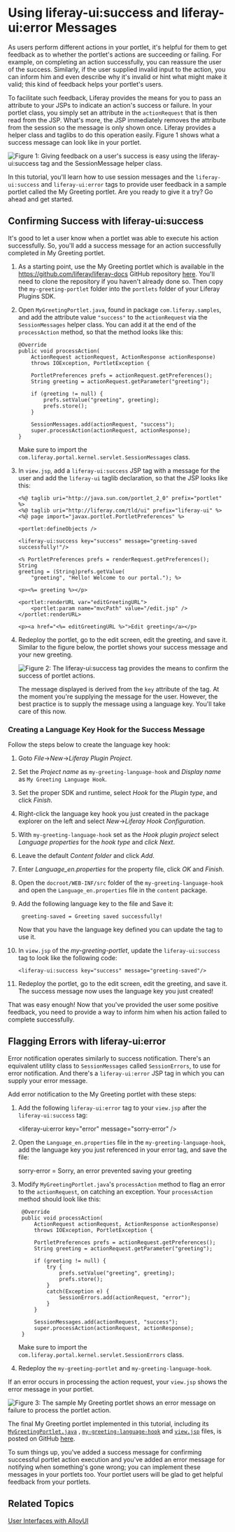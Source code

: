 # Using liferay-ui:success and liferay-ui:error Messages [](id=using-liferay-uisuccess-and-liferay-uierror-message)

As users perform different actions in your portlet, it's helpful for them to get
feedback as to whether the portlet's actions are succeeding or failing. For
example, on completing an action successfully, you can reassure the user of the
success. Similarly, if the user supplied invalid input to the action, you can
inform him and even describe why it's invalid or hint what might make it valid;
this kind of feedback helps your portlet's users.  

To facilitate such feedback, Liferay provides the means for you to pass an
attribute to your JSPs to indicate an action's success or failure. In your
portlet class, you simply set an attribute in the `actionRequest` that is then
read from the JSP. What's more, the JSP immediately removes the attribute from
the session so the message is only shown once. Liferay provides a helper class
and taglibs to do this operation easily. Figure 1 shows what a success message
can look like in your portlet. 

![Figure 1: Giving feedback on a user's success is easy using the `liferay-ui:success` tag and the `SessionMessage` helper class.](../../images/liferay-ui-success.png)

In this tutorial, you'll learn how to use session messages and the
`liferay-ui:success` and `liferay-ui:error` tags to provide user feedback in a
sample portlet called the My Greeting portlet. Are you ready to give it a try?
Go ahead and get started. 

## Confirming Success with liferay-ui:success [](id=confirming-success-with-liferay-uisuccess)

It's good to let a user know when a portlet was able to execute his action
successfully. So, you'll add a success message for an action successfully 
completed in My Greeting portlet. 

1.  As a starting point, use the My Greeting portlet which is available in the
<https://github.com/liferay/liferay-docs> 
GitHub repository 
[here](https://github.com/liferay/liferay-docs/tree/master/develop/tutorials/code/liferayui/success/begin/my-greeting-portlet).
You'll need to clone the repository if you haven't already done so. Then copy
the `my-greeting-portlet` folder into the `portlets` folder of your Liferay
Plugins SDK. 

2.  Open `MyGreetingPortlet.java`, found in package `com.liferay.samples`, and
add the attribute value `"success"` to the `actionRequest` via the
`SessionMessages` helper class. You can add it at the end of the `processAction`
method, so that the method looks like this: 

        @Override
        public void processAction(
            ActionRequest actionRequest, ActionResponse actionResponse)
            throws IOException, PortletException {

            PortletPreferences prefs = actionRequest.getPreferences();
            String greeting = actionRequest.getParameter("greeting");

            if (greeting != null) {
                prefs.setValue("greeting", greeting);
                prefs.store();
            }

            SessionMessages.add(actionRequest, "success");
            super.processAction(actionRequest, actionResponse);
        }

    Make sure to import the `com.liferay.portal.kernel.servlet.SessionMessages` 
    class. 

3.  In `view.jsp`, add a `liferay-ui:success` JSP tag with a message for the
user and add the `liferay-ui` taglib declaration, so that the JSP looks like
this: 

        <%@ taglib uri="http://java.sun.com/portlet_2_0" prefix="portlet" %> 
        <%@ taglib uri="http://liferay.com/tld/ui" prefix="liferay-ui" %> 
        <%@ page import="javax.portlet.PortletPreferences" %>

        <portlet:defineObjects />

        <liferay-ui:success key="success" message="greeting-saved successfully!"/>

        <% PortletPreferences prefs = renderRequest.getPreferences(); String
        greeting = (String)prefs.getValue(
            "greeting", "Hello! Welcome to our portal."); %>

        <p><%= greeting %></p>

        <portlet:renderURL var="editGreetingURL">
            <portlet:param name="mvcPath" value="/edit.jsp" />
        </portlet:renderURL>

        <p><a href="<%= editGreetingURL %>">Edit greeting</a></p>

4.  Redeploy the portlet, go to the edit screen, edit the
greeting, and save it. Similar to the figure below, the portlet shows your
success message and your new greeting.

    ![Figure 2: The `liferay-ui:success` tag provides the means to confirm the success of portlet actions.](../../images/success-saving-greeting.png)

    The message displayed is derived from the `key` attribute of the tag. At the
    moment you're supplying the message for the user. However, the best practice 
    is to supply the message using a language key. You'll take care of this now.

### Creating a Language Key Hook for the Success Message

Follow the steps below to create the language key hook:
    
1.  Goto *File*&rarr;*New*&rarr;*Liferay Plugin Project*.

2.  Set the *Project name* as `my-greeting-language-hook` and *Display name* as
`My Greeting Language Hook`.

3. Set the proper SDK and runtime, select *Hook* for the *Plugin type*, and
click *Finish*.

4. Right-click the language key hook you just created in the package explorer
on the left and select *New*&rarr;*Liferay Hook Configuration*.

5. With `my-greeting-language-hook` set as the *Hook plugin project* select
*Language properties* for the *hook type* and *click* *Next*.

6. Leave the default *Content folder* and click *Add*.

7. Enter *Language_en.properties* for the property file, click *OK* and
*Finish*.

8. Open the `docroot/WEB-INF/src` folder of the `my-greeting-language-hook` and
open the `Language_en.properties` file in the `content` package.

9. Add the following language key to the file and Save it:

        greeting-saved = Greeting saved successfully!

    Now that you have the language key defined you can update the tag to use it.     
    
10. In `view.jsp` of the *my-greeting-portlet*, update the `liferay-ui:success`
tag to look like the following code:

        <liferay-ui:success key="success" message="greeting-saved"/>
    
11. Redeploy the portlet, go to the edit screen, edit the greeting, and save it. 
The success message now uses the language key you just created! 
    
That was easy enough! Now that you've provided the user some positive feedback,
you need to provide a way to inform him when his action failed to complete
successfully. 

## Flagging Errors with liferay-ui:error [](id=flagging-errors-with-liferay-uierror)

Error notification operates similarly to success notification. There's an
equivalent utility class to `SessionMessages` called `SessionErrors`, to use for
error notification. And there's a `liferay-ui:error` JSP tag in which you can
supply your error message. 

Add error notification to the My Greeting portlet with these steps: 

1.  Add the following `liferay-ui:error` tag to your `view.jsp` after the
`liferay-ui:success` tag: 

    <liferay-ui:error key="error" message="sorry-error" />
    
2. Open the `Language_en.properties` file in the `my-greeting-language-hook`, 
add the language key you just referenced in your error tag, and save the file:

    sorry-error = Sorry, an error prevented saving your greeting
    
2. Modify `MyGreetingPortlet.java`'s `processAction` method to flag an error to
the `actionRequest`, on catching an exception. Your `processAction` method 
should look like this: 

        @Override
        public void processAction(
            ActionRequest actionRequest, ActionResponse actionResponse)
            throws IOException, PortletException {

            PortletPreferences prefs = actionRequest.getPreferences();
            String greeting = actionRequest.getParameter("greeting");

            if (greeting != null) {
                try {
                    prefs.setValue("greeting", greeting);
                    prefs.store();
                }
                catch(Exception e) {
                    SessionErrors.add(actionRequest, "error");
                }
            }

            SessionMessages.add(actionRequest, "success");
            super.processAction(actionRequest, actionResponse);
        }

    Make sure to import the `com.liferay.portal.kernel.servlet.SessionErrors` 
    class.

3.  Redeploy the `my-greeting-portlet` and `my-greeting-language-hook`. 

If an error occurs in processing the action request, your `view.jsp` shows
the error message in your portlet. 

![Figure 3: The sample My Greeting portlet shows an error message on failure to process the portlet action.](../../images/portlet-invalid-data.png)

The final My Greeting portlet implemented in this tutorial, including
its
[`MyGreetingPortlet.java`](https://github.com/liferay/liferay-docs/blob/master/develop/tutorials/code/liferayui/success/end/my-greeting-portlet/docroot/WEB-INF/src/com/liferay/samples/MyGreetingPortlet.java)
,
[`my-greeting-language-hook`](https://github.com/liferay/liferay-docs/blob/master/develop/tutorials/code/liferayui/success/end/my-greeting-portlet/docroot/view.jsp)
and
[`view.jsp`](https://github.com/liferay/liferay-docs/blob/master/develop/tutorials/code/liferayui/success/end/my-greeting-portlet/docroot/view.jsp)
files, is posted on GitHub 
[here](https://github.com/liferay/liferay-docs/tree/master/develop/tutorials/code/liferayui/success/end/my-greeting-portlet). 

To sum things up, you've added a success message for confirming successful
portlet action execution and you've added an error message for notifying when
something's gone wrong; you can implement these messages in your portlets too.
Your portlet users will be glad to get helpful feedback from your portlets. 

## Related Topics

[User Interfaces with AlloyUI](/develop/tutorials/-/knowledge_base/alloyui)

